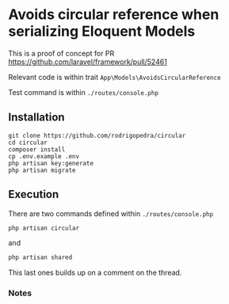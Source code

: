 # Avoids circular reference when serializing Eloquent Models

This is a proof of concept for PR https://github.com/laravel/framework/pull/52461

Relevant code is within trait `App\Models\AvoidsCircularReference`

Test command is within `./routes/console.php`

## Installation

```
git clone https://github.com/rodrigopedra/circular
cd circular
composer install
cp .env.example .env
php artisan key:generate
php artisan migrate
```

## Execution

There are two commands defined within `./routes/console.php`

```bash
php artisan circular
```

and

```bash
php artisan shared
```

This last ones builds up on a comment on the thread.

### Notes
